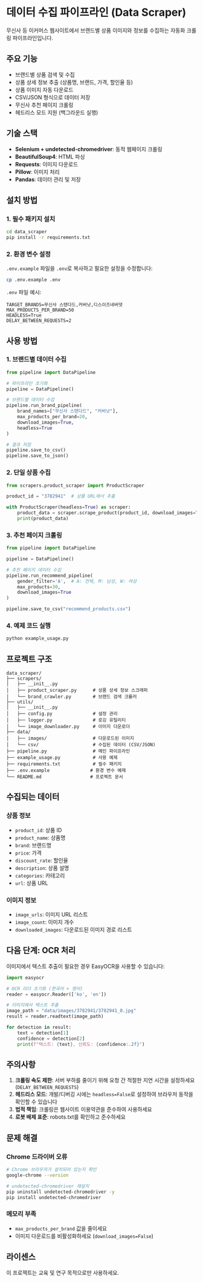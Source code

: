 # 데이터 수집 파이프라인 (Data Scraper)

무신사 등 이커머스 웹사이트에서 브랜드별 상품 이미지와 정보를 수집하는 자동화 크롤링 파이프라인입니다.

## 주요 기능

- 브랜드별 상품 검색 및 수집
- 상품 상세 정보 추출 (상품명, 브랜드, 가격, 할인율 등)
- 상품 이미지 자동 다운로드
- CSV/JSON 형식으로 데이터 저장
- 무신사 추천 페이지 크롤링
- 헤드리스 모드 지원 (백그라운드 실행)

## 기술 스택

- **Selenium + undetected-chromedriver**: 동적 웹페이지 크롤링
- **BeautifulSoup4**: HTML 파싱
- **Requests**: 이미지 다운로드
- **Pillow**: 이미지 처리
- **Pandas**: 데이터 관리 및 저장

## 설치 방법

### 1. 필수 패키지 설치

```bash
cd data_scraper
pip install -r requirements.txt
```

### 2. 환경 변수 설정

`.env.example` 파일을 `.env`로 복사하고 필요한 설정을 수정합니다:

```bash
cp .env.example .env
```

`.env` 파일 예시:
```
TARGET_BRANDS=무신사 스탠다드,커버낫,디스이즈네버댓
MAX_PRODUCTS_PER_BRAND=50
HEADLESS=True
DELAY_BETWEEN_REQUESTS=2
```

## 사용 방법

### 1. 브랜드별 데이터 수집

```python
from pipeline import DataPipeline

# 파이프라인 초기화
pipeline = DataPipeline()

# 브랜드별 데이터 수집
pipeline.run_brand_pipeline(
    brand_names=["무신사 스탠다드", "커버낫"],
    max_products_per_brand=20,
    download_images=True,
    headless=True
)

# 결과 저장
pipeline.save_to_csv()
pipeline.save_to_json()
```

### 2. 단일 상품 수집

```python
from scrapers.product_scraper import ProductScraper

product_id = "3782941"  # 상품 URL에서 추출

with ProductScraper(headless=True) as scraper:
    product_data = scraper.scrape_product(product_id, download_images=True)
    print(product_data)
```

### 3. 추천 페이지 크롤링

```python
from pipeline import DataPipeline

pipeline = DataPipeline()

# 추천 페이지 데이터 수집
pipeline.run_recommend_pipeline(
    gender_filter='A',  # A: 전체, M: 남성, W: 여성
    max_products=30,
    download_images=True
)

pipeline.save_to_csv("recommend_products.csv")
```

### 4. 예제 코드 실행

```bash
python example_usage.py
```

## 프로젝트 구조

```
data_scraper/
├── scrapers/
│   ├── __init__.py
│   ├── product_scraper.py      # 상품 상세 정보 스크래퍼
│   └── brand_crawler.py        # 브랜드 검색 크롤러
├── utils/
│   ├── __init__.py
│   ├── config.py               # 설정 관리
│   ├── logger.py               # 로깅 유틸리티
│   └── image_downloader.py     # 이미지 다운로더
├── data/
│   ├── images/                 # 다운로드된 이미지
│   └── csv/                    # 수집된 데이터 (CSV/JSON)
├── pipeline.py                 # 메인 파이프라인
├── example_usage.py            # 사용 예제
├── requirements.txt            # 필수 패키지
├── .env.example               # 환경 변수 예제
└── README.md                  # 프로젝트 문서
```

## 수집되는 데이터

### 상품 정보
- `product_id`: 상품 ID
- `product_name`: 상품명
- `brand`: 브랜드명
- `price`: 가격
- `discount_rate`: 할인율
- `description`: 상품 설명
- `categories`: 카테고리
- `url`: 상품 URL

### 이미지 정보
- `image_urls`: 이미지 URL 리스트
- `image_count`: 이미지 개수
- `downloaded_images`: 다운로드된 이미지 경로 리스트

## 다음 단계: OCR 처리

이미지에서 텍스트 추출이 필요한 경우 EasyOCR을 사용할 수 있습니다:

```python
import easyocr

# OCR 리더 초기화 (한국어 + 영어)
reader = easyocr.Reader(['ko', 'en'])

# 이미지에서 텍스트 추출
image_path = "data/images/3782941/3782941_0.jpg"
result = reader.readtext(image_path)

for detection in result:
    text = detection[1]
    confidence = detection[2]
    print(f"텍스트: {text}, 신뢰도: {confidence:.2f}")
```

## 주의사항

1. **크롤링 속도 제한**: 서버 부하를 줄이기 위해 요청 간 적절한 지연 시간을 설정하세요 (`DELAY_BETWEEN_REQUESTS`)
2. **헤드리스 모드**: 개발/디버깅 시에는 `headless=False`로 설정하여 브라우저 동작을 확인할 수 있습니다
3. **법적 책임**: 크롤링은 웹사이트 이용약관을 준수하여 사용하세요
4. **로봇 배제 표준**: robots.txt를 확인하고 준수하세요

## 문제 해결

### Chrome 드라이버 오류
```bash
# Chrome 브라우저가 설치되어 있는지 확인
google-chrome --version

# undetected-chromedriver 재설치
pip uninstall undetected-chromedriver -y
pip install undetected-chromedriver
```

### 메모리 부족
- `max_products_per_brand` 값을 줄이세요
- 이미지 다운로드를 비활성화하세요 (`download_images=False`)

## 라이센스

이 프로젝트는 교육 및 연구 목적으로만 사용하세요.
